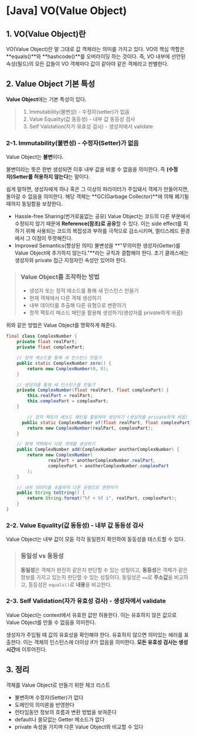 # [Java] VO(Value Object)
## 1. VO(Value Object)란
VO(Value Object)란 말 그대로 값 객체라는 의미를 가지고 있다.
VO의 핵심 역할은 **equals()**와 **hashcode()**를 오버라이딩 하는 것이다. 즉, VO 내부에 선언된 속성(필드)의 모든 값들이 VO 객체마다 값이 같아야 같은 객체라고 판별한다.

## 2. Value Object 기본 특성
**Value Object**에는 기본 특성이 있다.
> 1. Immutability(불변성) - 수정자(setter)가 없음
> 2. Value Equality(값 동등성) - 내부 값 동등성 검사
> 3. Self Validation(자가 유효성 검사) - 생성자에서 validate

### 2-1. Immutability(불변성) - 수정자(Setter)가 없음
Value Object는 **불변**이다.

불변이라는 뜻은 한번 생성되면 이후 내부 값을 바꿀 수 없음을 의미한다. 즉 **(수정자)Setter를 허용하지 않는다**는 말이다.

쉽게 말하면, 생성자에게 하나 혹은 그 이상의 파라미터가 주입돼서 객체가 만들어지면, 돌아갈 수 없음을 의미한다. 해당 객체는 **GC(Garbage Collector)**에 의해 폐기될 때까지 동일함을 보장한다.

- Hassle-free Sharing(번거로움없는 공유)
  Value Object는 코드의 다른 부분에서 수정되지 않기 때문에 **Reference(참조)로 공유**할 수 있다. 이는 side effect를 피하기 위해 사용되는 코드의 복잡성과 부하를 극적으로 감소시키며, 멀티스레드 환경에서 그 이점이 뚜렷해진다.
- Improved Semantics(향상된 의미)
  불변성을 **"무의미한 생성자(Getter)를 Value Object에 추가하지 않는다."**라는 규칙과 결합해야 한다. 초기 클래스에는 생성자와 private 접근 지정자인 속성만 있어야 한다.

> ### Value Object를 조작하는 방법
> - 생성자 또는 정적 메소드를 통해 새 인스턴스 만들기
> - 현재 객체에서 다른 객체 생성하기
> - 내부 데이터를 추출해 다른 유형으로 변환하기
> - 정적 팩토리 메소드 패턴을 활용해 생성하기(생성자를 private하게 바꿈)

위와 같은 방법은 Value Object를 명확하게 해준다.
```java
final class ComplexNumber {
    private float realPart;
    private float complexPart;

    // 정적 메소드를 통해 새 인스턴스 만들기 
    public static ComplexNumber zero() {
        return new ComplexNumber(0, 0);
    }

    // 생성자를 통해 새 인스턴스를 만들기
    private ComplexNumber(float realPart, float complexPart) {
        this.realPart = realPart;
        this.complexPart = complexPart;
    }

		// 정적 팩토리 메소드 패턴을 활용하여 생성하기 (생성자를 private하게 바꿈)
	  public static ComplexNumber of(float realPart, float complexPart) {
        return new ComplexNumber(realPart, complexPart);
    }

    // 현재 객체에서 다른 객체를 생성하기
    public ComplexNumber add(ComplexNumber anotherComplexNumber) {
        return new ComplexNumber(
                realPart + anotherComplexNumber.realPart,
                complexPart + anotherComplexNumber.complexPart
        );
    }

    // 내부 데이터를 추출하여 다른 유형으로 변환하기
    public String toString() {
        return String.format("%f + %f i", realPart, complexPart);
    }
}
```

### 2-2. Value Equality(값 동등성) - 내부 값 동등성 검사
Value Object는 내부 값이 모둗 각각 동일한지 확인하여 동등성을 테스트할 수 있다.

> ### 동일성 vs 동등성
> **동일성**은 객체가 완전히 같은지 판단할 수 있는 성질이고, **동등성**은 객체가 같은 정보를 가지고 있는지 판단할 수 있는 성질이다.
> 동일성은 ```==```로 **주소값**을 비교하고, 동등성은 ```equals()```로 **내용**을 비교한다.

### 2-3. Self Validation(자가 유효성 검사) - 생성자에서 validate
Value Object는 context에서 유효한 값만 허용한다. 이는 유효하지 않은 값으로 Value Object를 만들 수 없음을 의미한다.

생성자가 주입될 때 값의 유효성을 확인해야 한다. 유효하지 않으면 의미있는 에러를 표출한다. 이는 객체의 인스턴스에 더이상 if가 없음을 의미한다. **모든 유효성 검사는 생성 시간**에 이루어진다.

## 3. 정리
객체를 Value Object로 만들기 위한 체크 리스트
- 불변하며 수정자(Setter)가 없다
- 도메인의 의미론을 반영한다
- 런타임동안 정보의 흐름과 변환 방법을 보여준다
- default나 쓸모없는 Getter 메소드가 없다
- private 속성을 가지며 다른 Value Object와 비교할 수 있다